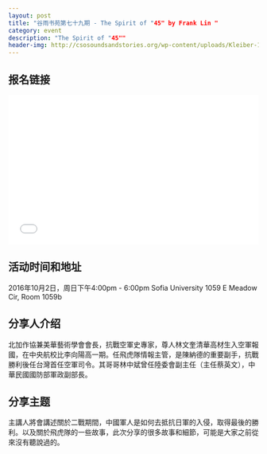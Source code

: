```yaml
---
layout: post
title: "谷雨书苑第七十九期 - The Spirit of "45" by Frank Lin "
category: event
description: "The Spirit of "45""
header-img: http://csosoundsandstories.org/wp-content/uploads/Kleiber-1983-wide-980x520.jpg
---
```


## 报名链接
<div style="width:100%; text-align:left;" ><iframe src="//eventbrite.com/tickets-external?eid=28206374024&ref=etckt" frameborder="0" height="300" width="100%" vspace="0" hspace="0" marginheight="5" marginwidth="5" scrolling="auto" allowtransparency="true"></iframe></div>

## 活动时间和地址
2016年10月2日，周日下午4:00pm - 6:00pm
Sofia University 1059 E Meadow Cir, Room 1059b 

## 分享人介绍
北加作協兼美華藝術學會會長，抗戰空軍史專家，尊人林文奎清華高材生入空軍報國，在中央航校比李向陽高一期。任飛虎隊情報主管，是陳納德的重要副手，抗戰勝利後任台灣首任空軍司令。其哥哥林中斌曾任陸委會副主任（主任蔡英文），中華民國國防部軍政副部長。

## 分享主题
主講人將會講述關於二戰期間，中國軍人是如何去抵抗日軍的入侵，取得最後的勝利。以及關於飛虎隊的一些故事，此次分享的很多故事和細節，可能是大家之前從來沒有聽說過的。
